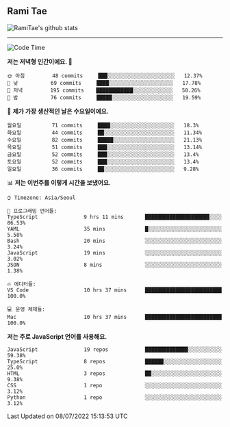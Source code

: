 ## Rami Tae

![RamiTae's github stats](https://github-readme-stats.vercel.app/api?username=RamiTae&show_icons=true&theme=tokyonight)

---
<!--START_SECTION:waka-->
![Code Time](http://img.shields.io/badge/Code%20Time-0%20secs-blue)

**저는 저녁형 인간이에요. 🦉** 

```text
🌞 아침         48 commits     ███░░░░░░░░░░░░░░░░░░░░░░   12.37% 
🌆 낮　         69 commits     ████░░░░░░░░░░░░░░░░░░░░░   17.78% 
🌃 저녁         195 commits    ████████████░░░░░░░░░░░░░   50.26% 
🌙 밤　         76 commits     █████░░░░░░░░░░░░░░░░░░░░   19.59%

```
📅 **제가 가장 생산적인 날은 수요일이에요.** 

```text
월요일          71 commits     ████░░░░░░░░░░░░░░░░░░░░░   18.3% 
화요일          44 commits     ██░░░░░░░░░░░░░░░░░░░░░░░   11.34% 
수요일          82 commits     █████░░░░░░░░░░░░░░░░░░░░   21.13% 
목요일          51 commits     ███░░░░░░░░░░░░░░░░░░░░░░   13.14% 
금요일          52 commits     ███░░░░░░░░░░░░░░░░░░░░░░   13.4% 
토요일          52 commits     ███░░░░░░░░░░░░░░░░░░░░░░   13.4% 
일요일          36 commits     ██░░░░░░░░░░░░░░░░░░░░░░░   9.28%

```


📊 **저는 이번주를 이렇게 시간을 보냈어요.** 

```text
⌚︎ Timezone: Asia/Seoul

💬 프로그래밍 언어들: 
TypeScript               9 hrs 11 mins       █████████████████████░░░░   86.53% 
YAML                     35 mins             █░░░░░░░░░░░░░░░░░░░░░░░░   5.58% 
Bash                     20 mins             ░░░░░░░░░░░░░░░░░░░░░░░░░   3.24% 
JavaScript               19 mins             ░░░░░░░░░░░░░░░░░░░░░░░░░   3.02% 
JSON                     8 mins              ░░░░░░░░░░░░░░░░░░░░░░░░░   1.38%

🔥 에디터들: 
VS Code                  10 hrs 37 mins      █████████████████████████   100.0%

💻 운영 체제들: 
Mac                      10 hrs 37 mins      █████████████████████████   100.0%

```

**저는 주로 JavaScript 언어를 사용해요.** 

```text
JavaScript               19 repos            ██████████████░░░░░░░░░░░   59.38% 
TypeScript               8 repos             ██████░░░░░░░░░░░░░░░░░░░   25.0% 
HTML                     3 repos             ██░░░░░░░░░░░░░░░░░░░░░░░   9.38% 
CSS                      1 repo              ░░░░░░░░░░░░░░░░░░░░░░░░░   3.12% 
Python                   1 repo              ░░░░░░░░░░░░░░░░░░░░░░░░░   3.12%

```



 Last Updated on 08/07/2022 15:13:53 UTC
<!--END_SECTION:waka-->
